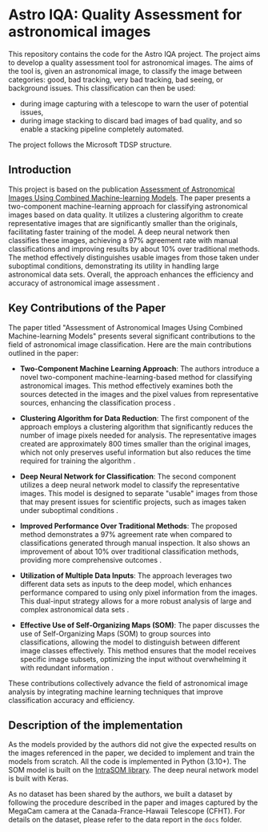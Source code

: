  # Astro IQA: Quality Assessment for astronomical images

This repository contains the code for the Astro IQA project. The project aims to develop a quality assessment tool for astronomical images. 
The aims of the tool is, given an astronomical image, to classify the image between categories: good, bad tracking, very bad tracking, bad seeing, or background issues.
This classification can then be used:
- during image capturing with a telescope to warn the user of potential issues,
- during image stacking to discard bad images of bad quality, and so enable a stacking pipeline completely automated.

The project follows the Microsoft TDSP structure.

## Introduction

This project is based on the publication [Assessment of Astronomical Images Using Combined Machine-learning Models](https://doi.org/10.3847/1538-3881/ab7938).
The paper presents a two-component machine-learning approach for classifying astronomical images based on data quality. It utilizes a clustering algorithm to create representative images that are significantly smaller than the originals, facilitating faster training of the model. A deep neural network then classifies these images, achieving a 97% agreement rate with manual classifications and improving results by about 10% over traditional methods. The method effectively distinguishes usable images from those taken under suboptimal conditions, demonstrating its utility in handling large astronomical data sets. Overall, the approach enhances the efficiency and accuracy of astronomical image assessment .

## Key Contributions of the Paper

The paper titled "Assessment of Astronomical Images Using Combined Machine-learning Models" presents several significant contributions to the field of astronomical image classification. Here are the main contributions outlined in the paper:

- **Two-Component Machine Learning Approach**: The authors introduce a novel two-component machine-learning-based method for classifying astronomical images. This method effectively examines both the sources detected in the images and the pixel values from representative sources, enhancing the classification process .

- **Clustering Algorithm for Data Reduction**: The first component of the approach employs a clustering algorithm that significantly reduces the number of image pixels needed for analysis. The representative images created are approximately 800 times smaller than the original images, which not only preserves useful information but also reduces the time required for training the algorithm .

- **Deep Neural Network for Classification**: The second component utilizes a deep neural network model to classify the representative images. This model is designed to separate "usable" images from those that may present issues for scientific projects, such as images taken under suboptimal conditions .

- **Improved Performance Over Traditional Methods**: The proposed method demonstrates a 97% agreement rate when compared to classifications generated through manual inspection. It also shows an improvement of about 10% over traditional classification methods, providing more comprehensive outcomes .

- **Utilization of Multiple Data Inputs**: The approach leverages two different data sets as inputs to the deep model, which enhances performance compared to using only pixel information from the images. This dual-input strategy allows for a more robust analysis of large and complex astronomical data sets .

- **Effective Use of Self-Organizing Maps (SOM)**: The paper discusses the use of Self-Organizing Maps (SOM) to group sources into classifications, allowing the model to distinguish between different image classes effectively. This method ensures that the model receives specific image subsets, optimizing the input without overwhelming it with redundant information .

These contributions collectively advance the field of astronomical image analysis by integrating machine learning techniques that improve classification accuracy and efficiency.

## Description of the implementation

As the models provided by the authors did not give the expected results on the images referenced in the paper, we decided to implement and train the models from scratch. All the code is implemented in Python (3.10+).
The SOM model is built on the [IntraSOM library](https://github.com/InTRA-USP/IntraSOM).
The deep neural network model is built with Keras.

As no dataset has been shared by the authors, we built a dataset by following the procedure described in the paper and images captured by the MegaCam camera at the Canada-France-Hawaii Telescope (CFHT). 
For details on the dataset, please refer to the data report in the `docs` folder.